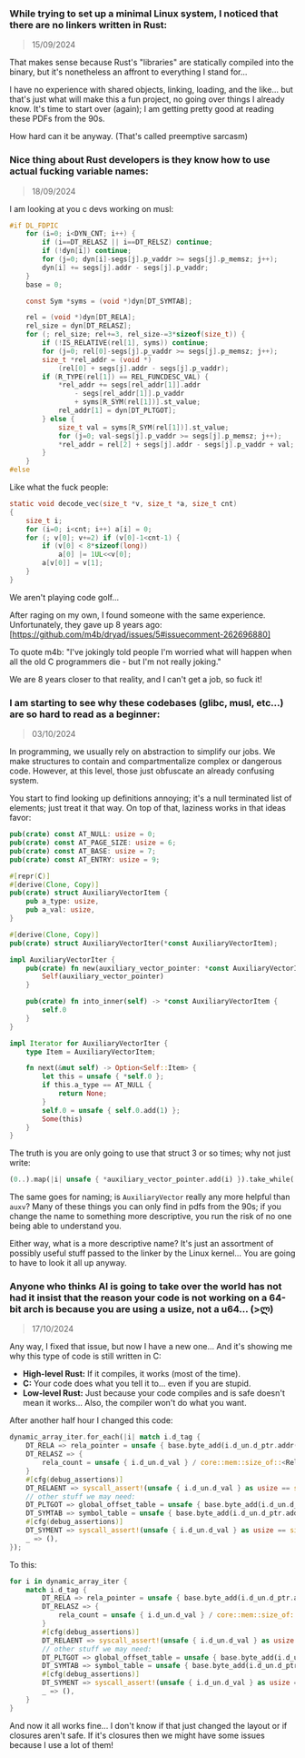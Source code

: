 ### While trying to set up a minimal Linux system, I noticed that there are no linkers written in Rust:
> 15/09/2024

That makes sense because Rust's "libraries" are statically compiled into the binary, but it's nonetheless an affront to everything I stand for...

I have no experience with shared objects, linking, loading, and the like... but that's just what will make this a fun project, no going over things I already know. It's time to start over (again); I am getting pretty good at reading these PDFs from the 90s.

How hard can it be anyway. (That's called preemptive sarcasm)


### Nice thing about Rust developers is they know how to use actual fucking variable names:
> 18/09/2024

I am looking at you c devs working on musl:

```c
#if DL_FDPIC
    for (i=0; i<DYN_CNT; i++) {
        if (i==DT_RELASZ || i==DT_RELSZ) continue;
        if (!dyn[i]) continue;
        for (j=0; dyn[i]-segs[j].p_vaddr >= segs[j].p_memsz; j++);
        dyn[i] += segs[j].addr - segs[j].p_vaddr;
    }
    base = 0;

    const Sym *syms = (void *)dyn[DT_SYMTAB];

    rel = (void *)dyn[DT_RELA];
    rel_size = dyn[DT_RELASZ];
    for (; rel_size; rel+=3, rel_size-=3*sizeof(size_t)) {
        if (!IS_RELATIVE(rel[1], syms)) continue;
        for (j=0; rel[0]-segs[j].p_vaddr >= segs[j].p_memsz; j++);
        size_t *rel_addr = (void *)
            (rel[0] + segs[j].addr - segs[j].p_vaddr);
        if (R_TYPE(rel[1]) == REL_FUNCDESC_VAL) {
            *rel_addr += segs[rel_addr[1]].addr
                - segs[rel_addr[1]].p_vaddr
                + syms[R_SYM(rel[1])].st_value;
            rel_addr[1] = dyn[DT_PLTGOT];
        } else {
            size_t val = syms[R_SYM(rel[1])].st_value;
            for (j=0; val-segs[j].p_vaddr >= segs[j].p_memsz; j++);
            *rel_addr = rel[2] + segs[j].addr - segs[j].p_vaddr + val;
        }
    }
#else
```

Like what the fuck people:

```c
static void decode_vec(size_t *v, size_t *a, size_t cnt)
{
    size_t i;
    for (i=0; i<cnt; i++) a[i] = 0;
    for (; v[0]; v+=2) if (v[0]-1<cnt-1) {
        if (v[0] < 8*sizeof(long))
            a[0] |= 1UL<<v[0];
        a[v[0]] = v[1];
    }
}
```

We aren't playing code golf...


After raging on my own, I found someone with the same experience. Unfortunately, they gave up 8 years ago: [https://github.com/m4b/dryad/issues/5#issuecomment-262696880]

To quote m4b: "I've jokingly told people I'm worried what will happen when all the old C programmers die - but I'm not really joking."

We are 8 years closer to that reality, and I can't get a job, so fuck it!


### I am starting to see why these codebases (glibc, musl, etc...) are so hard to read as a beginner:
> 03/10/2024

In programming, we usually rely on abstraction to simplify our jobs. We make structures to contain and compartmentalize complex or dangerous code. However, at this level, those just obfuscate an already confusing system.

You start to find looking up definitions annoying; it's a null terminated list of elements; just treat it that way. On top of that, laziness works in that ideas favor:

```rs
pub(crate) const AT_NULL: usize = 0;
pub(crate) const AT_PAGE_SIZE: usize = 6;
pub(crate) const AT_BASE: usize = 7;
pub(crate) const AT_ENTRY: usize = 9;

#[repr(C)]
#[derive(Clone, Copy)]
pub(crate) struct AuxiliaryVectorItem {
    pub a_type: usize,
    pub a_val: usize,
}

#[derive(Clone, Copy)]
pub(crate) struct AuxiliaryVectorIter(*const AuxiliaryVectorItem);

impl AuxiliaryVectorIter {
    pub(crate) fn new(auxiliary_vector_pointer: *const AuxiliaryVectorItem) -> Self {
        Self(auxiliary_vector_pointer)
    }

    pub(crate) fn into_inner(self) -> *const AuxiliaryVectorItem {
        self.0
    }
}

impl Iterator for AuxiliaryVectorIter {
    type Item = AuxiliaryVectorItem;

    fn next(&mut self) -> Option<Self::Item> {
        let this = unsafe { *self.0 };
        if this.a_type == AT_NULL {
            return None;
        }
        self.0 = unsafe { self.0.add(1) };
        Some(this)
    }
}
```

The truth is you are only going to use that struct 3 or so times; why not just write:

```rs
(0..).map(|i| unsafe { *auxiliary_vector_pointer.add(i) }).take_while(|t| t.a_type != AT_NULL)
```

The same goes for naming; is `AuxiliaryVector` really any more helpful than `auxv`? Many of these things you can only find in pdfs from the 90s; if you change the name to something more descriptive, you run the risk of no one being able to understand you.

Either way, what is a more descriptive name? It's just an assortment of possibly useful stuff passed to the linker by the Linux kernel... You are going to have to look it all up anyway.

### Anyone who thinks AI is going to take over the world has not had it insist that the reason your code is not working on a 64-bit arch is because you are using a usize, not a u64... (>ლ)
> 17/10/2024

Any way, I fixed that issue, but now I have a new one... And it's showing me why this type of code is still written in C:

- **High-level Rust:** If it compiles, it works (most of the time).
- **C:** Your code does what you tell it to... even if you are stupid.
- **Low-level Rust:** Just because your code compiles and is safe doesn't mean it works... Also, the compiler won't do what you want.

After another half hour I changed this code:

```rs
dynamic_array_iter.for_each(|i| match i.d_tag {
    DT_RELA => rela_pointer = unsafe { base.byte_add(i.d_un.d_ptr.addr()) } as *const Rela,
    DT_RELASZ => {
        rela_count = unsafe { i.d_un.d_val } / core::mem::size_of::<Rela>();
    }
    #[cfg(debug_assertions)]
    DT_RELAENT => syscall_assert!(unsafe { i.d_un.d_val } as usize == size_of::<Rela>()),
    // other stuff we may need:
    DT_PLTGOT => global_offset_table = unsafe { base.byte_add(i.d_un.d_ptr.addr()) },
    DT_SYMTAB => symbol_table = unsafe { base.byte_add(i.d_un.d_ptr.addr()) },
    #[cfg(debug_assertions)]
    DT_SYMENT => syscall_assert!(unsafe { i.d_un.d_val } as usize == size_of::<Symbol>()),
    _ => (),
});
```

To this:

```rs
for i in dynamic_array_iter {
    match i.d_tag {
        DT_RELA => rela_pointer = unsafe { base.byte_add(i.d_un.d_ptr.addr()) } as *const Rela,
        DT_RELASZ => {
            rela_count = unsafe { i.d_un.d_val } / core::mem::size_of::<Rela>();
        }
        #[cfg(debug_assertions)]
        DT_RELAENT => syscall_assert!(unsafe { i.d_un.d_val } as usize == size_of::<Rela>()),
        // other stuff we may need:
        DT_PLTGOT => global_offset_table = unsafe { base.byte_add(i.d_un.d_ptr.addr()) },
        DT_SYMTAB => symbol_table = unsafe { base.byte_add(i.d_un.d_ptr.addr()) },
        #[cfg(debug_assertions)]
        DT_SYMENT => syscall_assert!(unsafe { i.d_un.d_val } as usize == size_of::<Symbol>()),
        _ => (),
    }
}
```

And now it all works fine... I don't know if that just changed the layout or if closures aren't safe.
If it's closures then we might have some issues because I use a lot of them!
